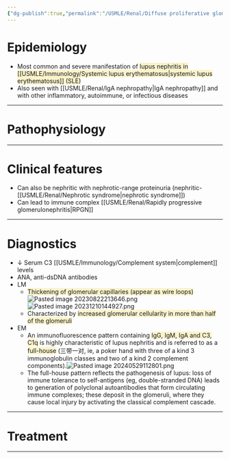 ```yaml
---
{"dg-publish":true,"permalink":"/USMLE/Renal/Diffuse proliferative glomerulonephritis/"}
---
```


# Epidemiology
- Most common and severe manifestation of <span style="background:rgba(240, 200, 0, 0.2)">lupus nephritis in [[USMLE/Immunology/Systemic lupus erythematosus\|systemic lupus erythematosus]] (SLE)</span>
- Also seen with [[USMLE/Renal/IgA nephropathy\|IgA nephropathy]] and with other inflammatory, autoimmune, or infectious diseases

---
# Pathophysiology


---
# Clinical features
- Can also be nephritic with nephrotic-range proteinuria (nephritic-[[USMLE/Renal/Nephrotic syndrome\|nephrotic syndrome]])
- Can lead to immune complex [[USMLE/Renal/Rapidly progressive glomerulonephritis\|RPGN]]

---
# Diagnostics
- ↓ Serum C3 [[USMLE/Immunology/Complement system\|complement]] levels
- ANA, anti-dsDNA antibodies
- LM
	- <span style="background:rgba(240, 200, 0, 0.2)">Thickening of glomerular capillaries (appear as wire loops) </span>![Pasted image 20230822213646.png](/img/user/appendix/Pasted%20image%2020230822213646.png)![Pasted image 20231210144927.png](/img/user/appendix/Pasted%20image%2020231210144927.png)
	- Characterized by <span style="background:rgba(240, 200, 0, 0.2)">increased glomerular cellularity in more than half of the glomeruli</span>
- EM
	- An immunofluorescence pattern containing <span style="background:rgba(240, 200, 0, 0.2)">IgG, IgM, IgA and C3, C1q</span> is highly characteristic of lupus nephritis and is referred to as a <span style="background:rgba(240, 200, 0, 0.2)">full-house</span> (三带一对, ie, a poker hand with three of a kind 3 immunoglobulin classes and two of a kind 2 complement components).![Pasted image 20240529112801.png](/img/user/appendix/Pasted%20image%2020240529112801.png)
	- The full-house pattern reflects the pathogenesis of lupus: loss of immune tolerance to self-antigens (eg, double-stranded DNA) leads to generation of polyclonal autoantibodies that form circulating immune complexes; these deposit in the glomeruli, where they cause local injury by activating the classical complement cascade.

---
# Treatment


---
